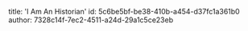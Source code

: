 title: 'I Am An Historian'
id: 5c6be5bf-be38-410b-a454-d37fc1a361b0
author: 7328c14f-7ec2-4511-a24d-29a1c5ce23eb
